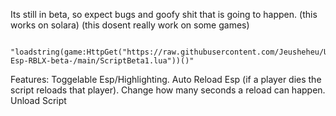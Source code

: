 Its still in beta, so expect bugs and goofy shit that is going to happen. (this works on solara) (this dosent really work on some games)

         "loadstring(game:HttpGet("https://raw.githubusercontent.com/Jeusheheu/Universal-Esp-RBLX-beta-/main/ScriptBeta1.lua"))()"
Features:
Toggelable Esp/Highlighting.
Auto Reload Esp (if a player dies the script reloads that player).
Change how many seconds a reload can happen.
Unload Script
